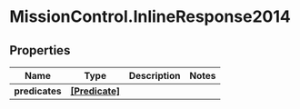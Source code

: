 # MissionControl.InlineResponse2014

## Properties
Name | Type | Description | Notes
------------ | ------------- | ------------- | -------------
**predicates** | [**[Predicate]**](Predicate.md) |  | 
